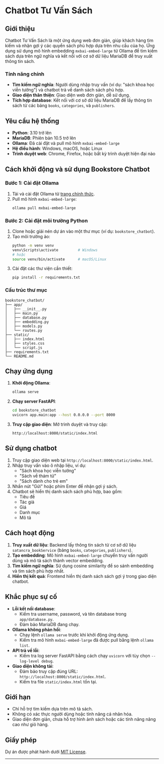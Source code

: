# Chatbot Tư Vấn Sách

## Giới thiệu

Chatbot Tư Vấn Sách là một ứng dụng web đơn giản, giúp khách hàng tìm kiếm và nhận gợi ý các quyển sách phù hợp dựa trên nhu cầu của họ. Ứng dụng sử dụng mô hình embedding `mxbai-embed-large` từ Ollama để tìm kiếm sách dựa trên ngữ nghĩa và kết nối với cơ sở dữ liệu MariaDB để truy xuất thông tin sách.

### Tính năng chính

- **Tìm kiếm ngữ nghĩa**: Người dùng nhập truy vấn (ví dụ: "sách khoa học viễn tưởng") và chatbot trả về danh sách sách phù hợp.
- **Giao diện thân thiện**: Giao diện web đơn giản, dễ sử dụng.
- **Tích hợp database**: Kết nối với cơ sở dữ liệu MariaDB để lấy thông tin sách từ các bảng `books`, `categories`, và `publishers`.

## Yêu cầu hệ thống

- **Python**: 3.10 trở lên
- **MariaDB**: Phiên bản 10.5 trở lên
- **Ollama**: Đã cài đặt và pull mô hình `mxbai-embed-large`
- **Hệ điều hành**: Windows, macOS, hoặc Linux
- **Trình duyệt web**: Chrome, Firefox, hoặc bất kỳ trình duyệt hiện đại nào

## Cách khởi động và sử dụng Bookstore Chatbot

### Bước 1: Cài đặt Ollama

1. Tải và cài đặt Ollama từ [trang chính thức](https://ollama.com/).
2. Pull mô hình `mxbai-embed-large`:
   ```bash
   ollama pull mxbai-embed-large
   ```

### Bước 2: Cài đặt môi trường Python

1. Clone hoặc giải nén dự án vào một thư mục (ví dụ: `bookstore_chatbot`).
2. Tạo môi trường ảo:
   ```bash
   python -m venv venv
   venv\Scripts\activate         # Windows
   # hoặc
   source venv/bin/activate      # macOS/Linux
   ```
3. Cài đặt các thư viện cần thiết:
   ```bash
   pip install -r requirements.txt
   ```

### Cấu trúc thư mục

```
bookstore_chatbot/
├── app/
│   ├── __init__.py
│   ├── main.py
│   ├── database.py
│   ├── embedding.py
│   ├── models.py
│   └── routes.py
├── static/
│   ├── index.html
│   ├── styles.css
│   └── script.js
├── requirements.txt
└── README.md
```

## Chạy ứng dụng

1. **Khởi động Ollama**:

   ```bash
   ollama serve
   ```
2. **Chạy server FastAPI**:

   ```bash
   cd bookstore_chatbot
   uvicorn app.main:app --host 0.0.0.0 --port 8000
   ```
3. **Truy cập giao diện**:
   Mở trình duyệt và truy cập:

   ```
   http://localhost:8000/static/index.html
   ```

## Sử dụng chatbot

1. Truy cập giao diện web tại `http://localhost:8000/static/index.html`.
2. Nhập truy vấn vào ô nhập liệu, ví dụ:
   - "Sách khoa học viễn tưởng"
   - "Sách về thám tử"
   - "Sách dành cho trẻ em"
3. Nhấn nút "Gửi" hoặc phím Enter để nhận gợi ý sách.
4. Chatbot sẽ hiển thị danh sách sách phù hợp, bao gồm:
   - Tiêu đề
   - Tác giả
   - Giá
   - Danh mục
   - Mô tả

## Cách hoạt động

1. **Truy xuất dữ liệu**: Backend lấy thông tin sách từ cơ sở dữ liệu `satancra_bookService` (bảng `books`, `categories`, `publishers`).
2. **Tạo embedding**: Mô hình `mxbai-embed-large` chuyển truy vấn người dùng và mô tả sách thành vector embedding.
3. **Tìm kiếm ngữ nghĩa**: Sử dụng cosine similarity để so sánh embedding và tìm sách phù hợp nhất.
4. **Hiển thị kết quả**: Frontend hiển thị danh sách sách gợi ý trong giao diện chatbot.

## Khắc phục sự cố

- **Lỗi kết nối database**:
  - Kiểm tra username, password, và tên database trong `app/database.py`.
  - Đảm bảo MariaDB đang chạy.
- **Ollama không phản hồi**:
  - Chạy lệnh `ollama serve` trước khi khởi động ứng dụng.
  - Kiểm tra mô hình `mxbai-embed-large` đã được pull bằng lệnh `ollama list`.
- **API trả về lỗi**:
  - Kiểm tra log server FastAPI bằng cách chạy `uvicorn` với tùy chọn `--log-level debug`.
- **Giao diện không tải**:
  - Đảm bảo truy cập đúng URL: `http://localhost:8000/static/index.html`.
  - Kiểm tra file `static/index.html` tồn tại.

## Giới hạn

- Chỉ hỗ trợ tìm kiếm dựa trên mô tả sách.
- Không có xác thực người dùng hoặc tính năng cá nhân hóa.
- Giao diện đơn giản, chưa hỗ trợ hình ảnh sách hoặc các tính năng nâng cao như giỏ hàng.

## Giấy phép

Dự án được phát hành dưới [MIT License](LICENSE).

---
